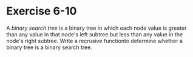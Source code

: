 # Exercise 6-10

A *binary search tree* is a binary tree in which each node value is greater than any value in that node's left subtree but less than any value in the node's right subtree. Write a recrusive functionto determine whether a binary tree is a binary search tree.

